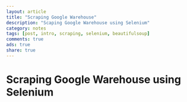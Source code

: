 ```yaml
---
layout: article
title: "Scraping Google Warehouse"
description: "Scaping Google Warehouse using Selenium"
category: notes
tags: [post, intro, scraping, selenium, beautifulsoup]
comments: true
ads: true
share: true
---
```


# Scraping Google Warehouse using Selenium

